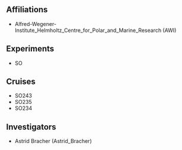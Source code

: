 ## Affiliations
- Alfred-Wegener-Institute_Helmholtz_Centre_for_Polar_and_Marine_Research (AWI)

## Experiments
- SO

## Cruises
- SO243
- SO235
- SO234

## Investigators
- Astrid Bracher (Astrid_Bracher)
